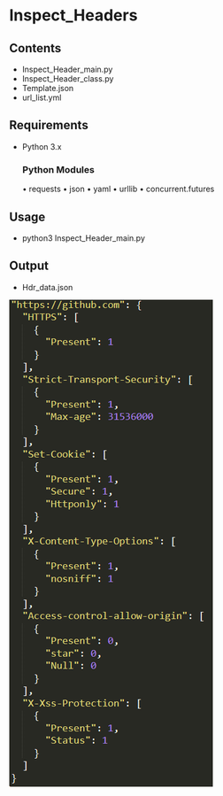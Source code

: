 # Inspect_Headers
## Contents
* Inspect_Header_main.py
* Inspect_Header_class.py
* Template.json
* url_list.yml 

## Requirements
* Python 3.x
  ### Python Modules
    • requests
    • json
    • yaml
    • urllib
    • concurrent.futures
 
 ## Usage
 * python3 Inspect_Header_main.py
 
 ## Output
 * Hdr_data.json
 
 ![](Output.png)
